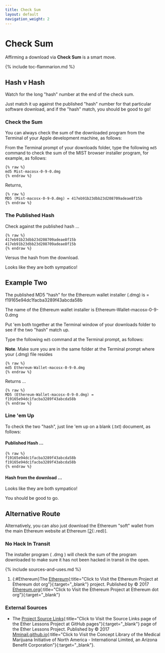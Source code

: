 ```yaml
---
title: Check Sum
layout: default
navigation_weight: 2
---
```

# Check Sum

Affirming a download via **Check Sum** is a smart move.

{% include toc-flammarion.md %}

## Hash v Hash

Watch for the long "hash" number at the end of the check sum.

Just match it up against the published "hash" number for that particular software download, and if the "hash" match, you should be good to go!

### Check the Sum

You can always check the sum of the downloaded program from the Terminal of your Apple development machine, as follows:

From the Terminal prompt of your downloads folder, type the following `md5` command to check the sum of the MIST browser installer program, for example, as follows:

```liquid
{% raw %}
md5 Mist-macosx-0-9-0.dmg
{% endraw %}
```

Returns,

```liquid
{% raw %}
MD5 (Mist-macosx-0-9-0.dmg) = 417eb91b23dbb23d208709adeae8f15b
{% endraw %}
```

### The Published Hash

Check against the published hash ...

```liquid
{% raw %}
417eb91b23dbb23d208709adeae8f15b
417eb91b23dbb23d208709adeae8f15b
{% endraw %}
```

Versus the hash from the download.

Looks like they are both sympatico!

## Example Two

The published MD5 "hash" for the Ethereum wallet installer (.dmg) is = f19165e94dc1facba3289f43abcda58b

The name of the Ethereum wallet installer is Ethereum-Wallet-macosx-0-9-0.dmg

Put 'em both together at the Terminal window of your downloads folder to see if the two "hash" match up.

Type the following `md5` command at the Terminal prompt, as follows:

**Note**. Make sure you are in the same folder at the Terminal prompt where your (.dmg) file resides

```liquid
{% raw %}
md5 Ethereum-Wallet-macosx-0-9-0.dmg
{% endraw %}
```

Returns ...

```liquid
{% raw %}
MD5 (Ethereum-Wallet-macosx-0-9-0.dmg) = f19165e94dc1facba3289f43abcda58b
{% endraw %}
```

### Line 'em Up

To check the two "hash", just line 'em up on a blank (.txt) document, as follows:

#### Published Hash ...

```liquid
{% raw %}
f19165e94dc1facba3289f43abcda58b
f19165e94dc1facba3289f43abcda58b
{% endraw %}
```

#### Hash from the download ...

Looks like they are both sympatico!

You should be good to go.

## Alternative Route

Alternatively, you can also just download the Ethereum "soft" wallet from the main Ethereum website at Ethereum [[2](#Ethereum){:.red}].

### No Hack In Transit

The installer program ( .dmg ) will check the sum of the program downloaded to make sure it has not been hacked in transit in the open.

{% include sources-and-uses.md %}

1. {:#Ethereum}The [Ethereum](https://www.ethereum.org/){:title="Click to Visit the Ethereum Project at Ethereum dot org"}{:target="_blank"} project. Published by © 2017 [Ethereum.org](https://www.ethereum.org/){:title="Click to Visit the Ethereum Project at Ethereum dot org"}{:target="_blank"}

### External Sources

- The [Project Source Links](https://mminail.github.io/Ether/Source-Ether-Links.htm){:title="Click to Visit the Source Links page of the Ether Lessons Project at GitHub pages"}{:target="_blank"} page of the Ether Lessons Project. Published by © 2017 [Mminail.github.io](https://mminail.github.io/){:title="Click to Visit the Concept Library of the Medical Marijuana Initiative of North America - International Limited, an Arizona Benefit Corporation"}{:target="_blank"}.
